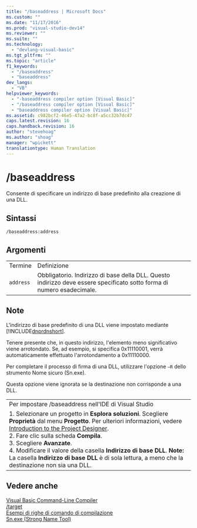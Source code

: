 ```yaml
---
title: "/baseaddress | Microsoft Docs"
ms.custom: ""
ms.date: "11/17/2016"
ms.prod: "visual-studio-dev14"
ms.reviewer: ""
ms.suite: ""
ms.technology: 
  - "devlang-visual-basic"
ms.tgt_pltfrm: ""
ms.topic: "article"
f1_keywords: 
  - "/baseaddress"
  - "baseaddress"
dev_langs: 
  - "VB"
helpviewer_keywords: 
  - "-baseaddress compiler option [Visual Basic]"
  - "/baseaddress compiler option [Visual Basic]"
  - "baseaddress compiler option [Visual Basic]"
ms.assetid: c982bcf2-46e5-47a2-bc8f-a5cc32b7dc47
caps.latest.revision: 16
caps.handback.revision: 16
author: "stevehoag"
ms.author: "shoag"
manager: "wpickett"
translationtype: Human Translation
---
```

# /baseaddress
Consente di specificare un indirizzo di base predefinito alla creazione di una DLL.  
  
## Sintassi  
  
```  
/baseaddress:address  
```  
  
## Argomenti  
  
|||  
|-|-|  
|Termine|Definizione|  
|`address`|Obbligatorio.  Indirizzo di base della DLL.  Questo indirizzo deve essere specificato sotto forma di numero esadecimale.|  
  
## Note  
 L'indirizzo di base predefinito di una DLL viene impostato mediante [!INCLUDE[dnprdnshort](../../../csharp/getting-started/includes/dnprdnshort_md.md)].  
  
 Tenere presente che, in questo indirizzo, l'elemento meno significativo viene arrotondato.  Se, ad esempio, si specifica 0x11110001, verrà automaticamente effettuato l'arrotondamento a 0x11110000.  
  
 Per completare il processo di firma di una DLL, utilizzare l'opzione `–R` dello strumento Nome sicuro \(Sn.exe\).  
  
 Questa opzione viene ignorata se la destinazione non corrisponde a una DLL.  
  
||  
|-|  
|Per impostare \/baseaddress nell'IDE di Visual Studio|  
|1.  Selezionare un progetto in **Esplora soluzioni**.  Scegliere **Proprietà** dal menu **Progetto**.  Per ulteriori informazioni, vedere [Introduction to the Project Designer](http://msdn.microsoft.com/it-it/898dd854-c98d-430c-ba1b-a913ce3c73d7).<br />2.  Fare clic sulla scheda **Compila**.<br />3.  Scegliere **Avanzate**.<br />4.  Modificare il valore della casella **Indirizzo di base DLL**. **Note:**      La casella **Indirizzo di base DLL** è di sola lettura, a meno che la destinazione non sia una DLL.|  
  
## Vedere anche  
 [Visual Basic Command\-Line Compiler](../../../visual-basic/reference/command-line-compiler/index.md)   
 [\/target](../../../visual-basic/reference/command-line-compiler/target.md)   
 [Esempi di righe di comando di compilazione](../../../visual-basic/reference/command-line-compiler/sample-compilation-command-lines.md)   
 [Sn.exe \(Strong Name Tool\)](../Topic/Sn.exe%20\(Strong%20Name%20Tool\).md)